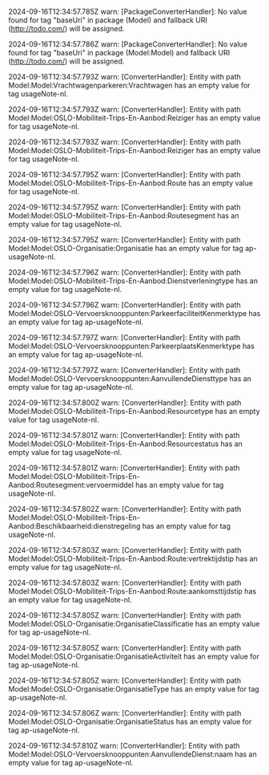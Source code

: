 2024-09-16T12:34:57.785Z warn: [PackageConverterHandler]: No value found for tag "baseUri" in package (Model) and fallback URI (http://todo.com/) will be assigned.

2024-09-16T12:34:57.786Z warn: [PackageConverterHandler]: No value found for tag "baseUri" in package (Model:Model) and fallback URI (http://todo.com/) will be assigned.

2024-09-16T12:34:57.793Z warn: [ConverterHandler]: Entity with path Model:Model:Vrachtwagenparkeren:Vrachtwagen has an empty value for tag usageNote-nl.

2024-09-16T12:34:57.793Z warn: [ConverterHandler]: Entity with path Model:Model:OSLO-Mobiliteit-Trips-En-Aanbod:Reiziger has an empty value for tag usageNote-nl.

2024-09-16T12:34:57.793Z warn: [ConverterHandler]: Entity with path Model:Model:OSLO-Mobiliteit-Trips-En-Aanbod:Reiziger has an empty value for tag usageNote-nl.

2024-09-16T12:34:57.795Z warn: [ConverterHandler]: Entity with path Model:Model:OSLO-Mobiliteit-Trips-En-Aanbod:Route has an empty value for tag usageNote-nl.

2024-09-16T12:34:57.795Z warn: [ConverterHandler]: Entity with path Model:Model:OSLO-Mobiliteit-Trips-En-Aanbod:Routesegment has an empty value for tag usageNote-nl.

2024-09-16T12:34:57.795Z warn: [ConverterHandler]: Entity with path Model:Model:OSLO-Organisatie:Organisatie has an empty value for tag ap-usageNote-nl.

2024-09-16T12:34:57.796Z warn: [ConverterHandler]: Entity with path Model:Model:OSLO-Mobiliteit-Trips-En-Aanbod:Dienstverleningtype has an empty value for tag usageNote-nl.

2024-09-16T12:34:57.796Z warn: [ConverterHandler]: Entity with path Model:Model:OSLO-Vervoersknooppunten:ParkeerfaciliteitKenmerktype has an empty value for tag ap-usageNote-nl.

2024-09-16T12:34:57.797Z warn: [ConverterHandler]: Entity with path Model:Model:OSLO-Vervoersknooppunten:ParkeerplaatsKenmerktype has an empty value for tag ap-usageNote-nl.

2024-09-16T12:34:57.797Z warn: [ConverterHandler]: Entity with path Model:Model:OSLO-Vervoersknooppunten:AanvullendeDiensttype has an empty value for tag ap-usageNote-nl.

2024-09-16T12:34:57.800Z warn: [ConverterHandler]: Entity with path Model:Model:OSLO-Mobiliteit-Trips-En-Aanbod:Resourcetype has an empty value for tag usageNote-nl.

2024-09-16T12:34:57.801Z warn: [ConverterHandler]: Entity with path Model:Model:OSLO-Mobiliteit-Trips-En-Aanbod:Resourcestatus has an empty value for tag usageNote-nl.

2024-09-16T12:34:57.801Z warn: [ConverterHandler]: Entity with path Model:Model:OSLO-Mobiliteit-Trips-En-Aanbod:Routesegment:vervoermiddel has an empty value for tag usageNote-nl.

2024-09-16T12:34:57.802Z warn: [ConverterHandler]: Entity with path Model:Model:OSLO-Mobiliteit-Trips-En-Aanbod:Beschikbaarheid:dienstregeling has an empty value for tag usageNote-nl.

2024-09-16T12:34:57.803Z warn: [ConverterHandler]: Entity with path Model:Model:OSLO-Mobiliteit-Trips-En-Aanbod:Route:vertrektijdstip has an empty value for tag usageNote-nl.

2024-09-16T12:34:57.803Z warn: [ConverterHandler]: Entity with path Model:Model:OSLO-Mobiliteit-Trips-En-Aanbod:Route:aankomsttijdstip has an empty value for tag usageNote-nl.

2024-09-16T12:34:57.805Z warn: [ConverterHandler]: Entity with path Model:Model:OSLO-Organisatie:OrganisatieClassificatie has an empty value for tag ap-usageNote-nl.

2024-09-16T12:34:57.805Z warn: [ConverterHandler]: Entity with path Model:Model:OSLO-Organisatie:OrganisatieActiviteit has an empty value for tag ap-usageNote-nl.

2024-09-16T12:34:57.805Z warn: [ConverterHandler]: Entity with path Model:Model:OSLO-Organisatie:OrganisatieType has an empty value for tag ap-usageNote-nl.

2024-09-16T12:34:57.806Z warn: [ConverterHandler]: Entity with path Model:Model:OSLO-Organisatie:OrganisatieStatus has an empty value for tag ap-usageNote-nl.

2024-09-16T12:34:57.810Z warn: [ConverterHandler]: Entity with path Model:Model:OSLO-Vervoersknooppunten:AanvullendeDienst:naam has an empty value for tag ap-usageNote-nl.

